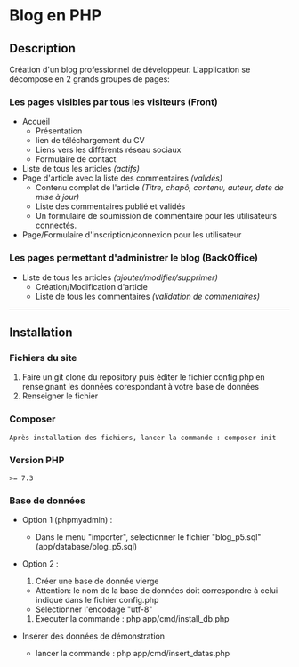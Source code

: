 # Blog en PHP

## Description
  Création d'un blog professionnel de développeur.
  L'application se décompose en 2 grands groupes de pages:
  ### Les pages visibles par tous les visiteurs (Front)

  * Accueil
    * Présentation
    * lien de téléchargement du CV
    * Liens vers les différents réseau sociaux
    * Formulaire de contact
  * Liste de tous les articles _(actifs)_
  * Page d'article avec la liste des commentaires _(validés)_ 
    * Contenu complet de l'article _(Titre, chapô, contenu, auteur, date de mise à jour)_
    * Liste des commentaires publié et validés
    * Un formulaire de soumission de commentaire pour les utilisateurs connectés.
  * Page/Formulaire d'inscription/connexion pour les utilisateur
    
  ### Les pages permettant d'administrer le blog (BackOffice)
  * Liste de tous les articles _(ajouter/modifier/supprimer)_
    * Création/Modification d'article
    * Liste de tous les commentaires _(validation de commentaires)_
  --- 
## Installation
  ### Fichiers du site
  1. Faire un git clone du repository puis éditer le fichier config.php en renseignant les données corespondant à votre base de données
  2. Renseigner le fichier
    
  ### Composer
    Après installation des fichiers, lancer la commande : composer init
  ### Version PHP
    >= 7.3
  ### Base de données
   * Option 1 (phpmyadmin) :
      * Dans le menu "importer", selectionner le fichier "blog_p5.sql" (app/database/blog_p5.sql)
  
  * Option 2 :
      1. Créer une base de donnée vierge 
      * Attention: le nom de la base de données doit correspondre à celui indiqué dans le fichier config.php
      * Selectionner l'encodage "utf-8"
      1. Executer la commande : php app/cmd/install_db.php
  * Insérer des données de démonstration
    * lancer la commande : php app/cmd/insert_datas.php
  
 
  


